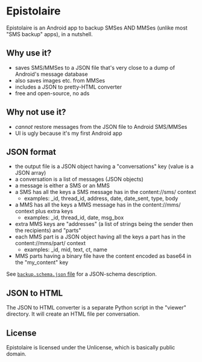 # Epistolaire

Epistolaire is an Android app to backup SMSes AND MMSes (unlike most "SMS backup" apps), in a nutshell.

## Why use it?

* saves SMS/MMSes to a JSON file that's very close to a dump of Android's message database
* also saves images etc. from MMSes
* includes a JSON to pretty-HTML converter
* free and open-source, no ads

## Why not use it?

* *cannot* restore messages from the JSON file to Android SMS/MMSes
* UI is ugly because it's my first Android app

## JSON format

* the output file is a JSON object having a "conversations" key (value is a JSON array)
* a conversation is a list of messages (JSON objects)
* a message is either a SMS or an MMS
* a SMS has all the keys a SMS message has in the content://sms/ context
    * examples: _id, thread_id, address, date, date_sent, type, body
* a MMS has all the keys a MMS message has in the content://mms/ context plus extra keys
    * examples: _id, thread_id, date, msg_box
* extra MMS keys are "addresses" (a list of strings being the sender then the recipients) and "parts"
* each MMS part is a JSON object having all the keys a part has in the content://mms/part/ context
    * examples: _id, mid, text, ct, name
* MMS parts having a binary file have the content encoded as base64 in the "my_content" key

See [`backup.schema.json` file](backup.schema.json) for a JSON-schema description.

## JSON to HTML

The JSON to HTML converter is a separate Python script in the "viewer" directory.
It will create an HTML file per conversation.

## License

Epistolaire is licensed under the Unlicense, which is basically public domain.
